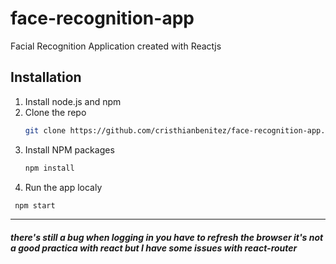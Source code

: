 # face-recognition-app

Facial Recognition Application created with Reactjs

## Installation

1. Install node.js and npm
2. Clone the repo
   ```sh
   git clone https://github.com/cristhianbenitez/face-recognition-app.git
   ```
3. Install NPM packages
   ```sh
   npm install
   ```
4. Run the app localy 
  ```sh
   npm start 
   ```

---
##### there's still a bug when logging in you have to refresh the browser it's not a good practica with react but I have some issues with react-router
